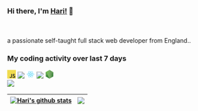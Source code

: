 ### Hi there, I'm [Hari!](https://haribhandari.me) 👋

<br />
<br />
 a passionate self-taught full stack web developer from England..



### My coding activity over last 7 days



<code><img height="20" src="https://raw.githubusercontent.com/github/explore/80688e429a7d4ef2fca1e82350fe8e3517d3494d/topics/javascript/javascript.png"></code>
<code><img height="20" src="https://classes.engineering.wustl.edu/cse231/core/images/2/26/Java.png"></code>
<code><img height="20" src="https://raw.githubusercontent.com/github/explore/80688e429a7d4ef2fca1e82350fe8e3517d3494d/topics/react/react.png"></code>
<code><img height="20" src="http://www.pngmart.com/files/7/Python-PNG-File.png"></code>
<code><img height="20" src="https://raw.githubusercontent.com/github/explore/80688e429a7d4ef2fca1e82350fe8e3517d3494d/topics/nodejs/nodejs.png"></code>    
![](https://komarev.com/ghpvc/?username=hari-bhandari)



| <a href="https://github.com/anuraghazra/github-readme-stats"><img align="center" src="https://github-readme-hari-bhandari.vercel.app/api?username=hari-bhandari&show_icons=true&include_all_commits=true&theme=buefy&hide_border=true" alt="Hari's github stats" /></a> | <a href="https://haribhandari.me"><img align="center" src="https://github-readme-hari-bhandari.vercel.app/api/top-langs/?username=hari-bhandari&layout=compact&theme=buefy&hide_border=true" /></a> |
| ------------- | ------------- |

